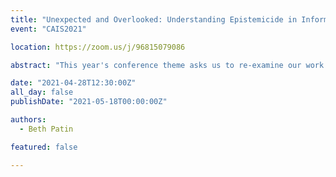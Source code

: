 ```yaml
---
title: "Unexpected and Overlooked: Understanding Epistemicide in Information Science"
event: "CAIS2021"

location: https://zoom.us/j/96815079086

abstract: "This year's conference theme asks us to re-examine our work by seeking overlooked, under-cited, and emergent voices and scholarship, and transformative methodologies, partnerships, and relationships within and beyond our field"". Indeed, the information professions need a paradigmatic shift to examine the ways we have systematically undermined knowledge systems falling outside of Western traditions. Epistemicide is the killing, silencing, annihilation, or devaluing of a knowledge system. Epistemicide happens when epistemic injustices are persistent, systematic, and collectively work as a structured oppression of particular ways of knowing. Addressing epistemicide is critical for information professionals because we task ourselves with handling knowledge from every field. There has to be a reckoning before the paradigm can truly shift; if there is no acknowledgement of injustice, there is no room for justice."

date: "2021-04-28T12:30:00Z"
all_day: false
publishDate: "2021-05-18T00:00:00Z"

authors:
  - Beth Patin 

featured: false

---
```

